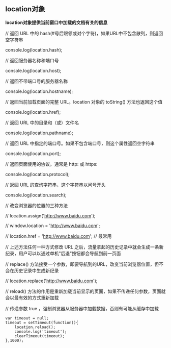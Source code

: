 ## location对象

**location对象提供当前窗口中加载的文档有关的信息**

// 返回 URL 中的 hash(#号后跟领或对个字符)，如果URL中不包含散列，则返回空字符串

console.log(location.hash);

// 返回服务器名称和端口号

console.log(location.host);

// 返回不带端口号的服务器名称

console.log(location.hostname);

// 返回当前加载页面的完整 URL。location 对象的 toString() 方法也返回这个值

console.log(location.href);

// 返回 URL 中的目录和（或）文件名

console.log(location.pathname);

// 返回 URL 中指定的端口号。如果不包含端口号，则这个属性返回空字符串

console.log(location.port);

// 返回页面使用的协议。通常是 http: 或 https:

console.log(location.protocol);

// 返回 URL 的查询字符串，这个字符串以问号开头

console.log(location.search);

// 改变浏览器的位置的三种方法

// location.assign('http://www.baidu.com');

// window.location = 'http://www.baidu.com';

// location.href = 'http://www.baidu.com'; // 最常用

// 上述方法任何一种方式修改 URL 之后，流量拿起的历史记录中就会生成一条新纪录，用户可以以通过单机"后退"按钮都会导航到前一页面

// replace() 方法接受一个参数，即要导航到的URL，改变当前浏览器位置，但不会在历史记录中生成新纪录

// location.replace('http://www.baidu.com');


// reload() 方法的作用是重新加载当前显示的页面，如果不传递任何参数，页面就会以最有效的方式重新加载

// 传递参数 true ，强制浏览器从服务器中加载数据，否则有可能从缓存中加载

```
var timeout = null;
timeout = setTimeout(function(){
	location.reload();
	console.log('timeout');
	clearTimeout(timeout);
},1000);
```